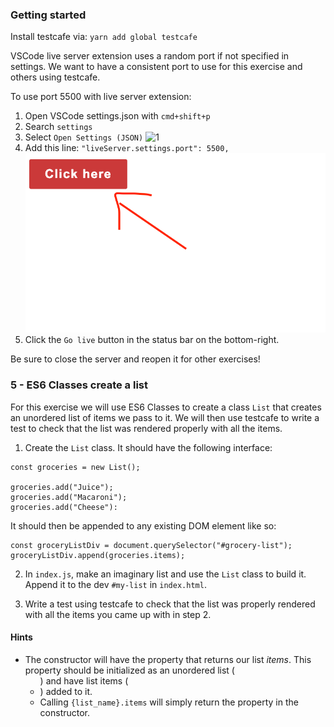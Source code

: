 ### Getting started

Install testcafe via: `yarn add global testcafe`

VSCode live server extension uses a random port if not specified in settings.
We want to have a consistent port to use for this exercise and others using testcafe.

To use port 5500 with live server extension:

1. Open VSCode settings.json with `cmd+shift+p`
2. Search `settings`
3. Select `Open Settings (JSON)`
![1](./1.png)
4. Add this line: `"liveServer.settings.port": 5500,`
![2](./2.png)
5. Click the `Go live` button in the status bar on the bottom-right.

Be sure to close the server and reopen it for other exercises!

### 5 - ES6 Classes create a list

For this exercise we will use ES6 Classes to create a class `List` that creates an unordered list of items we pass to it. We will then use testcafe to write a test to check that the list was rendered properly with all the items.

1. Create the `List` class. It should have the following interface:

```
const groceries = new List();

groceries.add("Juice");
groceries.add("Macaroni");
groceries.add("Cheese"):
```

It should then be appended to any existing DOM element like so:
```
const groceryListDiv = document.querySelector("#grocery-list");
groceryListDiv.append(groceries.items);
```

2. In `index.js`, make an imaginary list and use the `List` class to build it. Append it to the dev `#my-list` in `index.html`.


3. Write a test using testcafe to check that the list was properly rendered with all the items you came up with in step 2.

#### Hints

- The constructor will have the property that returns our list _items_. This property should be initialized as an unordered list (<ul>) and have list items (<li>) added to it.
- Calling `{list_name}.items` will simply return the property in the constructor.
